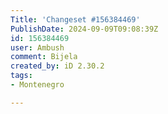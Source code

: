 ```yaml
---
Title: 'Changeset #156384469'
PublishDate: 2024-09-09T09:08:39Z
id: 156384469
user: Ambush
comment: Bijela
created_by: iD 2.30.2
tags:
- Montenegro

---
```

